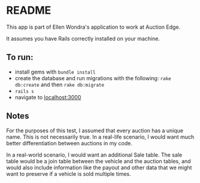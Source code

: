 # README

This app is part of Ellen Wondra's application to work at Auction Edge.

It assumes you have Rails correctly installed on your machine.

## To run:

* install gems with `bundle install`
* create the database and run migrations with the following: `rake db:create` and then `rake db:migrate`
* `rails s`
* navigate to [localhost:3000](http://localhost:3000)

## Notes

For the purposes of this test, I assumed that every auction has a unique name. This is not
necessarily true. In a real-life scenario, I would want much better differentiation between
auctions in my code.

In a real-world scenario, I would want an additional Sale table. The sale table would be a join table between the vehicle and the auction tables, and would also include information like the payout and other data that we might want to preserve if a vehicle is sold multiple times.